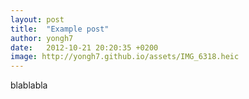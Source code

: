 ```yaml
---
layout: post
title:  "Example post"
author: yongh7
date:   2012-10-21 20:20:35 +0200
image: http://yongh7.github.io/assets/IMG_6318.heic
---
```


blablabla